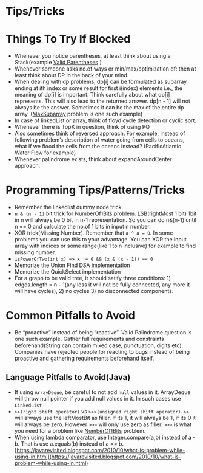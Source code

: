 # Tips/Tricks

# Things To Try If Blocked

- Whenever you notice parentheses, at least think about using a Stack(example [Valid Parentheses](https://leetcode.com/problems/valid-parentheses/) )
- Whenever someone asks no.of ways or min/max/optimization of: then at least think about DP in the back of your mind.
- When dealing with dp problems, dp[i] can be formulated as subarray ending at ith index or some result for first i(index) elements i.e., the meaning of dp[i] is important. Think carefully about what dp[i] represents. This will also lead to the returned answer. dp[n - 1] will not always be the answer. Sometimes it can be the max of the entire dp array. ([MaxSubarray](https://leetcode.com/problems/maximum-subarray/) problem is one such example)
- In case of linkedList or array, think of floyd cycle detection or cyclic sort.
- Whenever there is TopK in question, think of using PQ
- Also sometimes think of reversed approach. For example, instead of following problem’s description of water going from cells to oceans, what if we flood the cells from the oceans instead? (PacificAtlantic Water Flow for example)
- Whenever palindrome exists, think about expandAroundCenter approach.

# Programming Tips/Patterns/Tricks

- Remember the linkedlist dummy node trick.
- `n & (n - 1)` bit trick for NumberOf1Bits problem. LSB(rightMost 1 bit) 1bit in n will always be 0 bit in n-1 representation. So you can do n&(n-1) until n == 0 and calculate the no.of 1 bits in input n number.
- XOR trick(Missing Number). Remember that `a ^ a = 0`. In some problems you can use this to your advantage. You can XOR the input array with indices or some range(like 1 to n inclusive) for example to find missing number.
- `isPowerOfTwo(int x) => x != 0 && (x & (x - 1)) == 0`
- Memorize the Union Find DSA implementation
- Memorize the QuickSelect implementation
- For a graph to be valid tree, it should satify three conditions: 1) edges.length = n - 1(any less it will not be fully connected, any more it will have cycles), 2) no cycles 3) no disconnected components.

# Common Pitfalls to Avoid

- Be “proactive” instead of being “reactive”. Valid Palindrome question is one such example. Gather full requirements and constraints beforehand(String can contain mixed case, punctuation, digits etc). Companies have rejected people for reacting to bugs instead of being proactive and gathering requirements beforehand itself.

## Language Pitfalls to Avoid(Java)

- If using `ArrayDeque`, be careful to not add `null` values in it. ArrayDeque will throw null pointer if you add null values in it. In such cases use `LinkedList`
- `>>(right shift operator)` vs `>>>(unsigned right shift operator)`. `>>` will always use the leftMostBit as filler. If its 1, it will always be 1, if its 0 it will always be zero. However `>>>` will only use zero as filler. `>>>` is what you need for a problem like [NumberOf1Bits](https://leetcode.com/problems/number-of-1-bits/) problem.
- When using lambda comparator, use Integer.compare(a,b) instead of a - b. That is use a.equals(b) instead of a == b. [https://javarevisited.blogspot.com/2010/10/what-is-problem-while-using-in.html](https://javarevisited.blogspot.com/2010/10/what-is-problem-while-using-in.html)